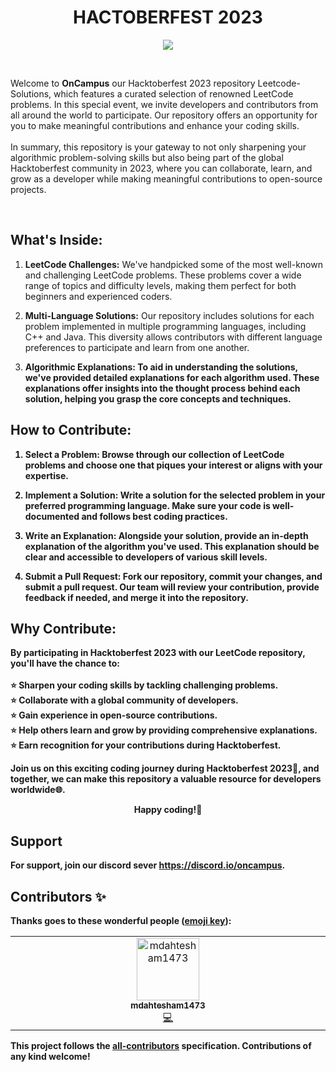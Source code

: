 <h1 align="center">HACTOBERFEST 2023</h1>
<p align = "center"><img src="https://s3.amazonaws.com/organizer.mlh.io/qhy80angzdy26ti32xv921yohmuy?response-content-disposition=inline%3B%20filename%3D%22DO-HFest-Banner-1032x600.png%22%3B%20filename%2A%3DUTF-8%27%27DO-HFest-Banner-1032x600.png&response-content-type=image%2Fpng&X-Amz-Algorithm=AWS4-HMAC-SHA256&X-Amz-Credential=AKIAJFCF2ZS25I2RWYBQ%2F20230927%2Fus-east-1%2Fs3%2Faws4_request&X-Amz-Date=20230927T092102Z&X-Amz-Expires=300&X-Amz-SignedHeaders=host&X-Amz-Signature=97040d59869125ee7e63a71490074ea1baaff5cddcaaf2677fde7d0c73141055"></p><br>

<p>Welcome to <b>OnCampus</b> our Hacktoberfest 2023 repository Leetcode-Solutions, which features a curated selection of renowned LeetCode problems. In this special event, we invite developers and contributors from all around the world to participate. Our repository offers an opportunity for you to make meaningful contributions and enhance your coding skills.<br> <br>
In summary, this repository is your gateway to not only sharpening your algorithmic problem-solving skills but also being part of the global Hacktoberfest community in 2023, where you can collaborate, learn, and grow as a developer while making meaningful contributions to open-source projects.
</p><br>

## What's Inside:

1. <b>LeetCode Challenges:</b> We've handpicked some of the most well-known and challenging LeetCode problems. These problems cover a wide range of topics and difficulty levels, making them perfect for both beginners and experienced coders.

2. <b>Multi-Language Solutions:</b> Our repository includes solutions for each problem implemented in multiple programming languages, including C++ and Java. This diversity allows contributors with different language preferences to participate and learn from one another.

3. <b>Algorithmic Explanations:<b/> To aid in understanding the solutions, we've provided detailed explanations for each algorithm used. These explanations offer insights into the thought process behind each solution, helping you grasp the core concepts and techniques.

## How to Contribute:

1. <b>Select a Problem:</b> Browse through our collection of LeetCode problems and choose one that piques your interest or aligns with your expertise.

2. <b>Implement a Solution:</b> Write a solution for the selected problem in your preferred programming language. Make sure your code is well-documented and follows best coding practices.

3. <b>Write an Explanation:</b> Alongside your solution, provide an in-depth explanation of the algorithm you've used. This explanation should be clear and accessible to developers of various skill levels.

4. <b>Submit a Pull Request:</b> Fork our repository, commit your changes, and submit a pull request. Our team will review your contribution, provide feedback if needed, and merge it into the repository.

## Why Contribute:

By participating in Hacktoberfest 2023 with our LeetCode repository, you'll have the chance to:
<br><br>
⭐ Sharpen your coding skills by tackling challenging problems.<br>
⭐ Collaborate with a global community of developers.<br>
⭐ Gain experience in open-source contributions.<br>
⭐ Help others learn and grow by providing comprehensive explanations.<br>
⭐ Earn recognition for your contributions during Hacktoberfest.<br>

Join us on this exciting coding journey during Hacktoberfest 2023🚀, and together, we can make this repository a valuable resource for developers worldwide🌐. 
<p align="center">Happy coding!💪</p>

## Support

For support, join our discord sever https://discord.io/oncampus.


## Contributors ✨

Thanks goes to these wonderful people ([emoji key](https://allcontributors.org/docs/en/emoji-key)):

<!-- ALL-CONTRIBUTORS-LIST:START - Do not remove or modify this section -->
<!-- prettier-ignore-start -->
<!-- markdownlint-disable -->
<table>
  <tbody>
    <tr>
      <td align="center" valign="top" width="14.28%"><a href="https://github.com/mdahtesham1473"><img src="https://avatars.githubusercontent.com/u/78257534?v=4?s=100" width="100px;" alt="mdahtesham1473"/><br /><sub><b>mdahtesham1473</b></sub></a><br /><a href="https://github.com/OnCampus-Community/LeetCode-Solutions/commits?author=mdahtesham1473" title="Code">💻</a></td>
    </tr>
  </tbody>
</table>

<!-- markdownlint-restore -->
<!-- prettier-ignore-end -->

<!-- ALL-CONTRIBUTORS-LIST:END -->

This project follows the [all-contributors](https://github.com/all-contributors/all-contributors) specification. Contributions of any kind welcome!
